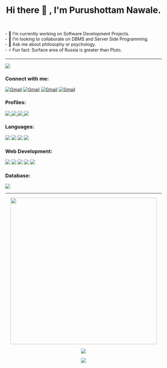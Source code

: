 <h1 align="center">Hi there 👋 , I'm Purushottam Nawale. </h1><br>

<p>
- 🔭 I’m currently working on Software Development Projects.<br>
- 🤔 I’m looking to collaborate on DBMS and Server Side Programming.<br>
- 💬 Ask me about philosophy or psychology.<br>
- ⚡ Fun fact: Surface area of Russia is greater than Pluto.<br>
</p>
<hr>

![](https://komarev.com/ghpvc/?username=purushottamnawale)

<div>
<h3>Connect with me:</h3>
<a href="mailto:nawalepurushottam@gmail.com"><img alt="Gmail" src="https://img.shields.io/badge/Gmail-D14836?style=for-the-badge&logo=gmail&logoColor=white"/></a>
<a href="https://www.linkedin.com/in/purushottamnawale/"><img alt="Gmail" src="https://img.shields.io/badge/LinkedIn-0077B5?style=for-the-badge&logo=linkedin&logoColor=white"/></a>
<a href="https://www.discordapp.com/users/755837203564724264"><img alt="Gmail" src="https://img.shields.io/badge/Discord-7289DA?style=for-the-badge&logo=discord&logoColor=white"/></a>
<a href="https://stackoverflow.com/users/17721722/ph0en1x"><img alt="Gmail" src="https://img.shields.io/badge/Stack_Overflow-FE7A16?style=for-the-badge&logo=stack-overflow&logoColor=white"/></a>
</br>
</div>

<div>
<h3>Profiles:</h3>
<a href="https://auth.geeksforgeeks.org/user/purushottamnawale/" target="_blank" rel="noreferrer"  > <img src="https://img.shields.io/badge/GeeksforGeeks-298D46?style=for-the-badge&logo=geeksforgeeks&logoColor=white"/> </a>
<a href="https://www.kaggle.com/purushottamnawale" target="_blank" rel="noreferrer"  > <img src="https://img.shields.io/badge/Kaggle-20BEFF?style=for-the-badge&logo=Kaggle&logoColor=white"/> </a>
<a href="https://www.sololearn.com/profile/25352930" target="_blank" rel="noreferrer"  > <img src="https://img.shields.io/badge/-Sololearn-3a464b?style=for-the-badge&logo=Sololearn&logoColor=white"/> </a>
<a href="https://www.hackerrank.com/nawalepb" target="_blank" rel="noreferrer"  > <img src="https://img.shields.io/badge/-Hackerrank-2EC866?style=for-the-badge&logo=HackerRank&logoColor=white"/> </a> 
</br>
</div>

<div>
<h3>Languages:</h3>
  <img src=https://img.shields.io/badge/C-00599C?style=for-the-badge&logo=c&logoColor=white>
  <img src=https://img.shields.io/badge/C%2B%2B-00599C?style=for-the-badge&logo=c%2B%2B&logoColor=white>
  <img src=https://img.shields.io/badge/Java-ED8B00?style=for-the-badge&logo=openjdk&logoColor=white>
  <img src=https://img.shields.io/badge/Python-3776AB?style=for-the-badge&logo=python&logoColor=white>
</div>

<div>
<h3>Web Development:</h3>
  <img src=https://img.shields.io/badge/HTML5-E34F26?style=for-the-badge&logo=html5&logoColor=white>
  <img src=https://img.shields.io/badge/CSS3-1572B6?style=for-the-badge&logo=css3&logoColor=white>
  <img src=https://img.shields.io/badge/JavaScript-F7DF1E?style=for-the-badge&logo=javascript&logoColor=black>
  <img src=https://img.shields.io/badge/PHP-777BB4?style=for-the-badge&logo=php&logoColor=white>
  <img src=https://img.shields.io/badge/React-20232A?style=for-the-badge&logo=react&logoColor=61DAFB>
</div>

<div>
<h3>Database:</h3>
  <img src=https://img.shields.io/badge/MySQL-005C84?style=for-the-badge&logo=mysql&logoColor=white>
</div>
<hr>



<p align="center"><img src="https://github-readme-stats.vercel.app/api?username=purushottamnawale&show_icons=true&locale=en&count_private=true&theme=tokyonight" width="470"/></P>
<p align="center"><img  src="https://github-readme-streak-stats.herokuapp.com/?user=purushottamnawale&theme=tokyonight"/></p>
<p align="center"><img src="https://github-readme-stats.vercel.app/api/top-langs/?username=purushottamnawale&layout=compact&exclude_repo=PPL_Assignments&theme=tokyonight"/></p>






<!-- ### Hi there 👋 -->

<!--
**purushottamnawale/purushottamnawale** is a ✨ _special_ ✨ repository because its `README.md` (this file) appears on your GitHub profile.

Here are some ideas to get you started:

- 🔭 I’m currently working on Software Development Projects.
- 🌱 I’m currently learning Data Structure & Algorithms.
- 👯 I’m looking to collaborate on Web Development Projects.
- 🤔 I’m looking for help with DBMS and server side programming.
- 💬 Ask me about philosophy or psychology.
- 📫 How to reach me: nawalepurushottam@gmail.com
- 😄 Pronouns: 
- ⚡ Fun fact: Size of Russia is greater than Pluto.
-->
